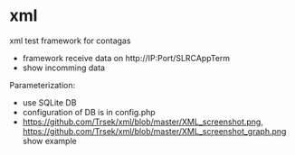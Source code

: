 # xml
xml test framework for contagas
- framework receive data on http://IP:Port/SLRCAppTerm
- show incomming data

Parameterization:
- use SQLite DB
- configuration of DB is in config.php
- https://github.com/Trsek/xml/blob/master/XML_screenshot.png, https://github.com/Trsek/xml/blob/master/XML_screenshot_graph.png show example
